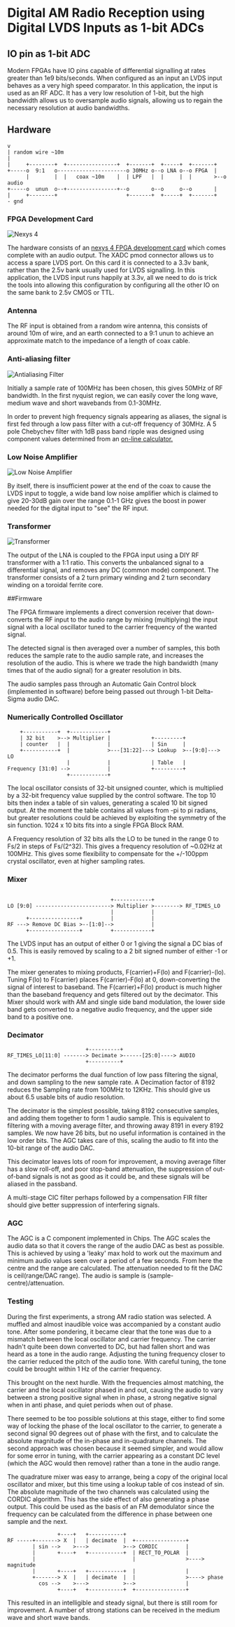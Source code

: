 Digital AM Radio Reception using Digital LVDS Inputs as 1-bit ADCs
===================================================================


IO pin as 1-bit ADC
-------------------

Modern FPGAs have IO pins capable of differential signalling at rates greater
than 1e9 bits/seconds. When configured as an input an LVDS input behaves as a
very high speed comparator. In this application, the input is used as an RF
ADC. It has a very low resolution of 1-bit, but the high bandwidth allows us to
oversample audio signals, allowing us to regain the necessary resolution at
audio bandwidths.

Hardware
--------


```
v
| random wire ~10m
|
|     +--------+  +----------------+  +-------+  +-----+  +-------+
+-----o  9:1   o----------------------o 30MHz o--o LNA o--o FPGA  |
      |        |  |   coax ~10m    |  | LPF   |  |     |  |       >--o audio
+-----o  unun  o--+----------------+--o       o--o     o--o       |
|     +--------+                      +-------+  +-----+  +-------+
- gnd
```


### FPGA Development Card

![Nexys 4](images/nexys_4.jpg)

The hardware consists of an [nexys 4 FPGA development
card](http://store.digilentinc.com/nexys-4-artix-7-fpga-trainer-board-limited-time-see-nexys4-ddr/)
which comes complete with an audio output. The XADC pmod connector allows us to
access a spare LVDS port.  On this card it is connected to a 3.3v bank, rather
than the 2.5v bank usually used for LVDS signalling. In this application, the
LVDS input runs happily at 3.3v, all we need to do is trick the tools into
allowing this configuration by configuring all the other IO on the same bank to
2.5v CMOS or TTL.

### Antenna

The RF input is obtained from a random wire antenna, this consists of around
10m of wire, and an earth connected to a 9:1 unun to achieve an approximate
match to the impedance of a length of coax cable. 

### Anti-aliasing filter

![Antialiasing Filter](images/filter.jpg)

Initially a sample rate of 100MHz has been chosen, this gives 50MHz of RF
bandwidth.  In the first nyquist region, we can easily cover the long wave,
medium wave and short wavebands from 0.1-30MHz.

In order to prevent high frequency signals appearing as aliases, the signal is
first fed through a low pass filter with a cut-off frequency of 30MHz. A 5 pole
Chebychev filter with 1dB pass band ripple was designed using component values
determined from an [on-line calculator.](
https://www-users.cs.york.ac.uk/~fisher/lcfilter/)

### Low Noise Amplifier

![Low Noise Amplifier](images/LNA.jpg)

By itself, there is insufficient power at the end of the coax to cause the LVDS
input to toggle, a wide band low noise amplifier which is claimed to give
20-30dB gain over the range 0.1-1 GHz gives the boost in power needed for the
digital input to "see" the RF input.

### Transformer

![Transformer](images/transformer.jpg)

The output of the LNA is coupled to the FPGA input using a DIY RF transformer
with a 1:1 ratio. This converts the unbalanced signal to a differential signal,
and removes any DC (common mode) component. The transformer consists of a 2
turn primary winding and 2 turn secondary winding on a toroidal ferrite core.

##Firmware

The FPGA firmware implements a direct conversion receiver that down-converts
the RF input to the audio range by mixing (multiplying) the input signal with a
local oscillator tuned to the carrier frequency of the wanted signal. 

The detected signal is then averaged over a number of samples, this both
reduces the sample rate to the audio sample rate, and increases the resolution
of the audio. This is where we trade the high bandwidth (many times that of the
audio signal) for a greater resolution in bits.

The audio samples pass through an Automatic Gain Control block (implemented in
software) before being passed out through 1-bit Delta-Sigma audio DAC.

### Numerically Controlled Oscillator

```
    +-----------+  +------------+
    | 32 bit    >--> Multiplier |             +---------+
    | counter   |  |            |             | Sin     |
    +-----------+  |            >---[31:22]---> Lookup  >--[9:0]---> LO
                   |            |             | Table   |
Frequency [31:0] -->            |             +---------+
                   +------------+
```

The local oscillator consists of 32-bit unsigned counter, which is multiplied
by a 32-bit frequency value supplied by the control software. The top 10 bits
then index a table of sin values, generating a scaled 10 bit signed output.
At the moment the table contains all values from -pi to pi radians, but greater
resolutions could be achieved by exploiting the symmetry of the sin function.
1024 x 10 bits fits into a single FPGA Block RAM.

A Frequency resolution of 32 bits alls the LO to be tuned in the range 0 to Fs/2
in steps of Fs/(2^32). This gives a frequency resolution of ~0.02Hz at 100MHz.
This gives some flexibility to compensate for the +/-100ppm crystal oscillator,
even at higher sampling rates.

### Mixer

```

                                 +------------+
LO [9:0] ------------------------> Multiplier >--------> RF_TIMES_LO
                                 |            |
      +----------------+         |            |
RF ---> Remove DC Bias >--[1:0]-->            |
      +----------------+         +------------+
```

The LVDS input has an output of either 0 or 1 giving the signal a DC bias of 0.5.
This is easily removed by scaling to a 2 bit signed number of either -1 or +1.

The mixer generates to mixing products, F(carrier)+F(lo) and F(carrier)-(lo).
Tuning F(lo) to F(carrier) places F(carrier)-F(lo) at 0, down-converting the
signal of interest to baseband. The F(carrier)+F(lo) product is much higher
than the baseband frequency and gets filtered out by the decimator. This Mixer
should work with AM and single side band modulation, the lower side band gets
converted to a negative audio frequency, and the upper side band to a positive
one.

### Decimator

```
                         +----------+
RF_TIMES_LO[11:0] -------> Decimate >------[25:0]----> AUDIO
                         +----------+
```

The decimator performs the dual function of low pass filtering the signal, and
down sampling to the new sample rate.  A Decimation factor of 8192 reduces the
Sampling rate from 100MHz to 12KHz. This should give us about 6.5 usable bits
of audio resolution.

The decimator is the simplest possible, taking 8192 consecutive samples, and
adding them together to form 1 audio sample. This is equivalent to filtering
with a moving average filter, and throwing away 8191 in every 8192 samples. We
now have 26 bits, but no useful information is contained in the low order bits.
The AGC takes care of this, scaling the audio to fit into the 10-bit range of
the audio DAC.

This decimator leaves lots of room for improvement, a moving average filter has
a slow roll-off, and poor stop-band attenuation, the suppression of out-of-band
signals is not as good as it could be, and these signals will be aliased in the
passband.

A multi-stage CIC filter perhaps followed by a compensation FIR filter should
give better suppression of interfering signals.

### AGC

The AGC is a C component implemented in Chips. The AGC scales the audio data so
that it covers the range of the audio DAC as best as possible. This is achieved
by using a 'leaky' max hold to work out the maximum and minimum audio values
seen over a period of a few seconds. From here the centre and the range are
calculated. The attenuation needed to fit the DAC is ceil(range/DAC range).
The audio is sample is (sample-centre)/attenuation.

### Testing

During the first experiments, a strong AM radio station was selected. A muffled
and almost inaudible voice was accompanied by a constant audio tone. After some
pondering, it became clear that the tone was due to a mismatch between the
local oscillator and carrier frequency. The carrier hadn't quite been
down converted to DC, but had fallen short and was heard as a tone in the audio
range. Adjusting the tuning frequency closer to the carrier reduced the pitch
of the audio tone. With careful tuning, the tone could be brought within 1 Hz
of the carrier frequency.

This brought on the next hurdle. With the frequencies almost matching, the
carrier and the local oscillator phased in and out, causing the audio to vary
between a strong positive signal when in phase, a strong negative signal when
in anti phase, and quiet periods when out of phase.

There seemed to be too possible solutions at this stage, either to find some
way of locking the phase of the local oscillator to the carrier, to generate a
second signal 90 degrees out of phase with the first, and to calculate the
absolute magnitude of the in-phase and in-quadrature channels. The second
approach was chosen because it seemed simpler, and would allow for some error
in tuning, with the carrier appearing as a constant DC level (which the AGC
would then remove) rather than a tone in the audio range.

The quadrature mixer was easy to arrange, being a copy of the original local
oscillator and mixer, but this time using a lookup table of cos instead of sin.
The absolute magnitude of the two channels was calculated using the CORDIC
algorithm. This has the side effect of also generating a phase output.  This
could be used as the basis of an FM demodulator since the frequency can be
calculated from the difference in phase between one sample and the next.

```
                +----+   +-----------+
RF -----+-------> X  |   | decimate  |  +----------------+
        | sin -->    >--->           >--> CORDIC         |
        |       +----+   +-----------+  | RECT_TO_POLAR  |
        |                               |                >----> magnitude
        |       +----+   +-----------+  |                |
        +-------> X  |   | decimate  |  |                >----> phase
          cos -->    >--->           >-->                |
                +----+   +-----------+  +----------------+
```

This resulted in an intelligible and steady signal, but there is still room
for improvement. A number of strong stations can be received in the medium
wave and short wave bands.

